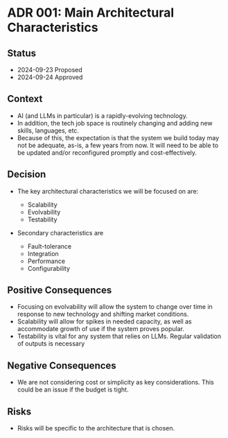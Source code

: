 # ADR 001: Main Architectural Characteristics

## Status

- 2024-09-23 Proposed
- 2024-09-24 Approved

## Context

- AI (and LLMs in particular) is a rapidly-evolving technology.
- In addition, the tech job space is routinely changing and adding new skills, languages, etc.
- Because of this, the expectation is that the system we build today may not be adequate, as-is, a few years from now. It will need to be able to be updated and/or reconfigured promptly and cost-effectively.

## Decision

- The key architectural characteristics we will be focused on are:
  - Scalability
  - Evolvability
  - Testability

- Secondary characteristics are
  - Fault-tolerance
  - Integration
  - Performance
  - Configurability

## Positive Consequences

- Focusing on evolvability will allow the system to change over time in response to new technology and shifting market conditions.
- Scalability will allow for spikes in needed capacity, as well as accommodate growth of use if the system proves popular.
- Testability is vital for any system that relies on LLMs. Regular validation of outputs is necessary

## Negative Consequences

- We are not considering cost or simplicity as key considerations. This could be an issue if the budget is tight.

## Risks

- Risks will be specific to the architecture that is chosen.

